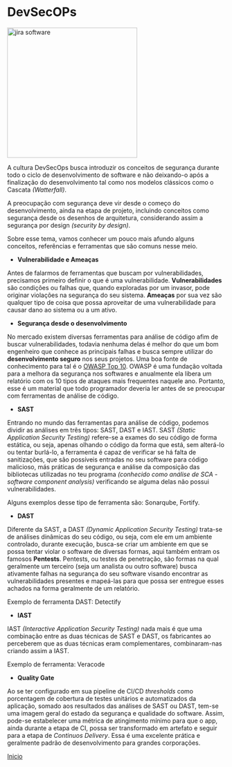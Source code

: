 # **DevSecOPs**

<img src="https://marvel-b1-cdn.bc0a.com/f00000000236551/dt-cdn.net/images/devsecops-image-2000-6557ba1b00.png" title="jira software" width="300" /></a>


A cultura DevSecOps busca introduzir os conceitos de segurança durante todo o ciclo de desenvolvimento de software e não deixando-o após a finalização do desenvolvimento tal como nos modelos clássicos como o Cascata *(Watterfall)*.

A preocupação com segurança deve vir desde o começo do desenvolvimento, ainda na etapa de projeto, incluindo conceitos como segurança desde os desenhos de arquitetura, considerando assim a segurança por design *(security by design)*.

Sobre esse tema, vamos conhecer um pouco mais afundo alguns conceitos, referências e ferramentas que são comuns nesse meio.

- **Vulnerabilidade e Ameaças**

Antes de falarmos de ferramentas que buscam por vulnerabilidades, precisamos primeiro definir o que é uma vulnerabilidade. **Vulnerabilidades** são condições ou falhas que, quando exploradas por um invasor, pode originar violações na segurança do seu sistema. **Ameaças** por sua vez são qualquer tipo de coisa que possa aproveitar de uma vulnerabilidade para causar dano ao sistema ou a um ativo.

- **Segurança desde o desenvolvimento**

No mercado existem diversas ferramentas para análise de código afim de buscar vulnerabilidades, todavia nenhuma delas é melhor do que um bom engenheiro que conhece as principais falhas e busca sempre utilizar do **desenvolvimento seguro** nos seus projetos. Uma boa fonte de conhecimento para tal é o [OWASP Top 10](https://owasp.org/www-project-top-ten/). OWASP é uma fundação voltada para a melhora da segurança nos softwares e anualmente ela libera um relatório com os 10 tipos de ataques mais frequentes naquele ano. Portanto, esse é um material que todo programador deveria ler antes de se preocupar com ferramentas de análise de código.

- **SAST**

Entrando no mundo das ferramentas para análise de código, podemos dividir as análises em três tipos:  SAST, DAST e IAST. SAST *(Static Application Security Testing)* refere-se a exames do seu código de forma estática, ou seja, apenas olhando o código da forma que está, sem alterá-lo ou tentar burlá-lo, a ferramenta é capaz de verificar se há falta de sanitizações, que são possíveis entradas no seu software para código malicioso, más práticas de segurança e análise da composição das bibliotecas utilizadas no teu programa *(conhecido como análise de SCA - software component analysis)* verificando se alguma delas não possui vulnerabilidades.

Alguns exemplos desse tipo de ferramenta são: Sonarqube, Fortify.

- **DAST**

Diferente da SAST, a DAST *(Dynamic Application Security Testing)* trata-se de análises dinâmicas do seu código, ou seja, com ele em um ambiente controlado, durante execução, busca-se criar um ambiente em que se possa tentar violar o software de diversas formas, aqui também entram os famosos **Pentests**. Pentests, ou testes de penetração, são formas na qual geralmente um terceiro (seja um analista ou outro software) busca ativamente falhas na segurança do seu software visando encontrar as vulnerabilidades presentes e mapeá-las para que possa ser entregue esses achados na forma geralmente de um relatório.

Exemplo de ferramenta DAST: Detectify

- **IAST**

IAST *(Interactive Application Security Testing)* nada mais é que uma combinação entre as duas técnicas de SAST e DAST, os fabricantes ao perceberem que as duas técnicas eram complementares, combinaram-nas criando assim a IAST.

Exemplo de ferramenta: Veracode

- **Quality Gate**

Ao se ter configurado em sua pipeline de CI/CD *thresholds* como porcentagem de cobertura de testes unitários e automatizados da aplicação, somado aos resultados das análises de SAST ou DAST, tem-se uma imagem geral do estado da segurança e qualidade do software. Assim, pode-se estabelecer uma métrica de atingimento mínimo para que o app, ainda durante a etapa de CI, possa ser transformado em artefato e seguir para a etapa de *Continuos Delivery*. Essa é uma excelente prática e geralmente padrão de desenvolvimento para grandes corporações.



[Inicio](../../README.md)
